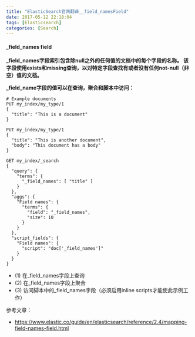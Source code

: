 ```yaml
---
title: "ElasticSearch官网翻译__field_namesField"
date: 2017-05-12 22:18:04
tags: [Elasticsearch]
categories: [Search]
---
```


#### _field_names field

<b>
_field_names字段索引包含除null之外的任何值的文档中的每个字段的名称。 该字段使用exists和missing查询，以对特定字段查找有或者没有任何not-null（非空）值的文档。

_field_name字段的值可以在查询，聚合和脚本中访问：
</b>

```
# Example documents
PUT my_index/my_type/1
{
  "title": "This is a document"
}

PUT my_index/my_type/1
{
  "title": "This is another document",
  "body": "This document has a body"
}

GET my_index/_search
{
  "query": {
    "terms": {
      "_field_names": [ "title" ] 
    }
  },
  "aggs": {
    "Field names": {
      "terms": {
        "field": "_field_names", 
        "size": 10
      }
    }
  },
  "script_fields": {
    "Field names": {
      "script": "doc['_field_names']" 
    }
  }
}
```

- (1) 在_field_names字段上查询
- (2) 在_field_names字段上聚合
- (3) 访问脚本中的_field_names字段（必须启用inline scripts才能使此示例工作）


参考文章：

- https://www.elastic.co/guide/en/elasticsearch/reference/2.4/mapping-field-names-field.html
